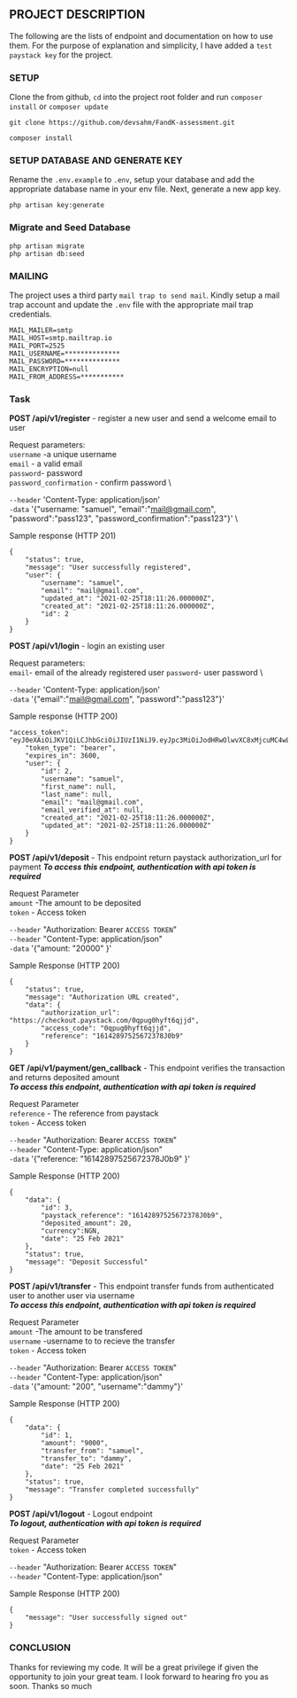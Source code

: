 

## PROJECT DESCRIPTION

The following are the lists of endpoint and documentation on how to use them. For the purpose of explanation and simplicity, I have added a `test paystack key` for the project.   


### SETUP
Clone the from github, `cd` into the project root folder and run `composer install` or `composer update`

```
git clone https://github.com/devsahm/FandK-assessment.git

composer install
```

### SETUP DATABASE AND GENERATE KEY
Rename the `.env.example` to `.env`, setup your database and add the appropriate database name in your env file. Next, generate a new app key.

```
php artisan key:generate

```


### Migrate and Seed Database

```
php artisan migrate
php artisan db:seed
```

### MAILING
The project uses a third party `mail trap to send mail`. Kindly setup a mail trap account and update the `.env` file with the appropriate mail trap credentials.

```
MAIL_MAILER=smtp
MAIL_HOST=smtp.mailtrap.io
MAIL_PORT=2525
MAIL_USERNAME=**************
MAIL_PASSWORD=**************
MAIL_ENCRYPTION=null
MAIL_FROM_ADDRESS=***********

```


### Task

**POST /api/v1/register** - register a new user and send a welcome email to user

Request parameters:\
`username` -a unique username \
`email` - a valid email \
`password`- password \
`password_confirmation` - confirm password \



`--header` 'Content-Type: application/json' \
`-data` '{"username: "samuel", "email":"mail@gmail.com", "password":"pass123", "password_confirmation":"pass123"}' \



Sample response (HTTP 201)
```
{
    "status": true,
    "message": "User successfully registered",
    "user": {
        "username": "samuel",
        "email": "mail@gmail.com",
        "updated_at": "2021-02-25T18:11:26.000000Z",
        "created_at": "2021-02-25T18:11:26.000000Z",
        "id": 2
    }
}
```

**POST /api/v1/login** - login an existing user 

Request parameters:\
`email`- email of the already registered user
`password`- user password  \


`--header` 'Content-Type: application/json' \
`-data` '{"email":"mail@gmail.com", "password":"pass123"}'


Sample response (HTTP 200)
```
"access_token": "eyJ0eXAiOiJKV1QiLCJhbGciOiJIUzI1NiJ9.eyJpc3MiOiJodHRwOlwvXC8xMjcuMC4wLjE6ODAwMFwvYXBpXC92MVwvbG9naW4iLCJpYXQiOjE2MTQyNzcwNzAsImV4cCI6MTYxNDI4MDY3MCwibmJmIjoxNjE0Mjc3MDcwLCJqdGkiOiJtSTNhbWFIZlFoSHpTeEI3Iiwic3ViIjoyLCJwcnYiOiIyM2JkNWM4OTQ5ZjYwMGFkYjM5ZTcwMWM0MDA4NzJkYjdhNTk3NmY3In0.iiyyzdyFuFziq2NyXp7pFkRRxJneGBvNMO4KRP7HC0s",
    "token_type": "bearer",
    "expires_in": 3600,
    "user": {
        "id": 2,
        "username": "samuel",
        "first_name": null,
        "last_name": null,
        "email": "mail@gmail.com",
        "email_verified_at": null,
        "created_at": "2021-02-25T18:11:26.000000Z",
        "updated_at": "2021-02-25T18:11:26.000000Z"
    }
}

```

**POST /api/v1/deposit** - This endpoint return paystack authorization_url for payment
**_To access this endpoint, authentication with api token is required_**

Request Parameter \
`amount` -The  amount to be deposited \
`token` - Access token 

`--header` "Authorization: Bearer `ACCESS TOKEN`" \
`--header` "Content-Type: application/json" \
`-data` '{"amount: "20000" }' 

Sample Response (HTTP 200)
```
{
    "status": true,
    "message": "Authorization URL created",
    "data": {
        "authorization_url": "https://checkout.paystack.com/0qpug0hyft6qjjd",
        "access_code": "0qpug0hyft6qjjd",
        "reference": "16142897525672378J0b9"
    }
}

```


**GET /api/v1/payment/gen_callback** - This endpoint verifies the transaction and returns deposited amount \
**_To access this endpoint, authentication with api token is required_**

Request Parameter \
`reference` - The reference from paystack \
`token` - Access token 

`--header` "Authorization: Bearer `ACCESS TOKEN`" \
`--header` "Content-Type: application/json" \
`-data` '{"reference: "16142897525672378J0b9" }' 

Sample Response (HTTP 200)
```
{
    "data": {
        "id": 3,
        "paystack_reference": "16142897525672378J0b9",
        "deposited_amount": 20,
        "currency":NGN,
        "date": "25 Feb 2021"
    },
    "status": true,
    "message": "Deposit Successful"
}

```

**POST /api/v1/transfer** - This endpoint transfer funds from authenticated user to another user via username \
**_To access this endpoint, authentication with api token is required_**

Request Parameter \
`amount` -The  amount to be transfered \
`username` -username to to recieve the transfer \
`token` - Access token 

`--header` "Authorization: Bearer `ACCESS TOKEN`" \
`--header` "Content-Type: application/json" \
`-data` '{"amount: "200", "username":"dammy"}'

Sample Response (HTTP 200)
```
{
    "data": {
        "id": 1,
        "amount": "9000",
        "transfer_from": "samuel",
        "transfer_to": "dammy",
        "date": "25 Feb 2021"
    },
    "status": true,
    "message": "Transfer completed successfully"
}

```


**POST /api/v1/logout** - Logout endpoint \
**_To logout, authentication with api token is required_**

Request Parameter \
`token` - Access token 

`--header` "Authorization: Bearer `ACCESS TOKEN`" \
`--header` "Content-Type: application/json" 

Sample Response (HTTP 200)
```
{
    "message": "User successfully signed out"
}

```

### CONCLUSION
Thanks for reviewing my code. It will be a great privilege if given the opportunity to join your great team. I look forward to hearing fro you as soon. Thanks so much

